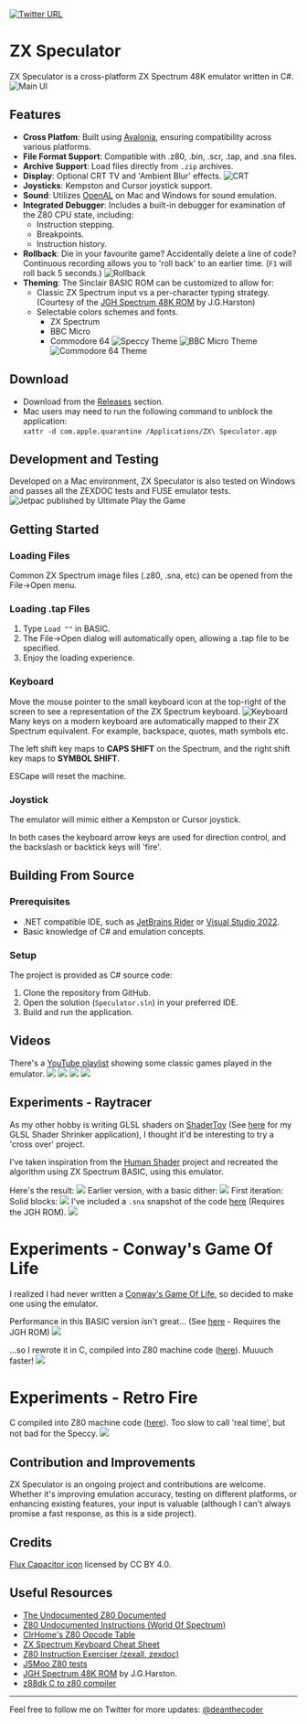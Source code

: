 [![Twitter URL](https://img.shields.io/twitter/url/https/twitter.com/deanthecoder.svg?style=social&label=Follow%20%40deanthecoder)](https://twitter.com/deanthecoder)
# ZX Speculator
ZX Speculator is a cross-platform ZX Spectrum 48K emulator written in C#.
![Main UI](img/MainUI.png?raw=true "Main UI")

## Features
- **Cross Platfom**: Built using [Avalonia](https://avaloniaui.net/), ensuring compatibility across various platforms.
- **File Format Support**: Compatible with .z80, .bin, .scr, .tap, and .sna files.
- **Archive Support**: Load files directly from `.zip` archives.
- **Display**: Optional CRT TV and 'Ambient Blur' effects. ![CRT](img/CRT.png)
- **Joysticks**: Kempston and Cursor joystick support.
- **Sound**: Utilizes [OpenAL](https://www.openal.org/) on Mac and Windows for sound emulation.
- **Integrated Debugger**: Includes a built-in debugger for examination of the Z80 CPU state, including:
  - Instruction stepping.
  - Breakpoints.
  - Instruction history.
- **Rollback**: Die in your favourite game? Accidentally delete a line of code? Continuous recording allows you to 'roll back' to an earlier time. (`F1` will roll back 5 seconds.)
![Rollback](img/Rollback.png)
- **Theming**: The Sinclair BASIC ROM can be customized to allow for:
  - Classic ZX Spectrum input vs a per-character typing strategy. (Courtesy of the [JGH Spectrum 48K ROM](http://mdfs.net/Software/Spectrum/Harston) by J.G.Harston)
  - Selectable colors schemes and fonts.
    - ZX Spectrum
    - BBC Micro
    - Commodore 64
![Speccy Theme](img/Theme_Speccy.png)
![BBC Micro Theme](img/Theme_BBC.png)
![Commodore 64 Theme](img/Theme_C64.png)

## Download
* Download from the [Releases](https://github.com/deanthecoder/ZXSpeculator/releases) section.
* Mac users may need to run the following command to unblock the application:<br>`xattr -d com.apple.quarantine /Applications/ZX\ Speculator.app`

## Development and Testing
Developed on a Mac environment, ZX Speculator is also tested on Windows and passes all the ZEXDOC tests and FUSE emulator tests.
![Jetpac published by Ultimate Play the Game](img/Jetpac.png?raw=true "Jetpac")

## Getting Started
### Loading Files
Common ZX Spectrum image files (.z80, .sna, etc) can be opened from the File->Open menu.

### Loading .tap Files
1. Type `Load ""` in BASIC.
2. The File->Open dialog will automatically open, allowing a .tap file to be specified.
3. Enjoy the loading experience.

### Keyboard
Move the mouse pointer to the small keyboard icon at the top-right of the screen to see a representation of the ZX Spectrum keyboard.
![Keyboard](img/Keyboard.png?raw=true "Keyboard")
Many keys on a modern keyboard are automatically mapped to their ZX Spectrum equivalent.  For example, backspace, quotes, math symbols etc.

The left shift key maps to **CAPS SHIFT** on the Spectrum, and the right shift key maps to **SYMBOL SHIFT**.

ESCape will reset the machine.

### Joystick
The emulator will mimic either a Kempston or Cursor joystick.

In both cases the keyboard arrow keys are used for direction control, and the backslash or backtick keys will 'fire'.

## Building From Source
### Prerequisites
- .NET compatible IDE, such as [JetBrains Rider](https://www.jetbrains.com/rider/) or [Visual Studio 2022](https://visualstudio.microsoft.com/vs/).
- Basic knowledge of C# and emulation concepts.

### Setup
The project is provided as C# source code:
1. Clone the repository from GitHub.
2. Open the solution (`Speculator.sln`) in your preferred IDE.
3. Build and run the application.

## Videos
There's a [YouTube playlist](https://www.youtube.com/playlist?list=PLPA1ndSnAZTwt7cQjDNwwsPjS89Dd3yqv) showing some classic games played in the emulator.
![](img/ManicMiner.png)
![](img/ChuckieEgg.png)
![](img/BoulderDash.png)
![](img/Tapper.png)

## Experiments - Raytracer
As my other hobby is writing GLSL shaders on [ShaderToy](https://www.shadertoy.com/user/dean_the_coder) (See [here](https://github.com/deanthecoder/GLSLShaderShrinker) for my GLSL Shader Shrinker application), I thought it'd be interesting to try a 'cross over' project.

I've taken inspiration from the [Human Shader](https://humanshader.com/) project and recreated the algorithm using ZX Spectrum BASIC, using this emulator.

Here's the result:
![](Experiments/HumanShader/Pass3_AdvancedDither.png)
Earlier version, with a basic dither:
![](Experiments/HumanShader/Pass2_BasicDither.png)
First iteration: Solid blocks:
![](Experiments/HumanShader/Pass1_Rough.png)
I've included a `.sna` snapshot of the code [here](Experiments/HumanShader/HumanShader.sna) (Requires the JGH ROM).
![](Experiments/HumanShader/Code.png)

# Experiments - Conway's Game Of Life
I realized I had never written a [Conway's Game Of Life](https://en.wikipedia.org/wiki/Conway%27s_Game_of_Life), so decided to make one using the emulator.

Performance in this BASIC version isn't great... (See [here](Experiments/GameOfLife/Conway.sna) - Requires the JGH ROM)
![](Experiments/GameOfLife/GameOfLife.png)

...so I rewrote it in C, compiled into Z80 machine code ([here](Experiments/GameOfLife/Conway.tap)).  Muuuch faster!
![](Experiments/GameOfLife/GameOfLifeC.png)

# Experiments - Retro Fire
C compiled into Z80 machine code ([here](Experiments/FireFX/fire.tap)). Too slow to call 'real time', but not bad for the Speccy.
![](Experiments/FireFX/Fire.png)

## Contribution and Improvements
ZX Speculator is an ongoing project and contributions are welcome. Whether it's improving emulation accuracy, testing on different platforms, or enhancing existing features, your input is valuable (although I can't always promise a fast response, as this is a side project).

## Credits
[Flux Capacitor icon](https://www.onlinewebfonts.com/icon) licensed by CC BY 4.0.

## Useful Resources
- [The Undocumented Z80 Documented](http://www.z80.info/zip/z80-documented.pdf)
- [Z80 Undocumented Instructions (World Of Spectrum)](https://worldofspectrum.org/z88forever/dn327/z80undoc.htm)
- [ClrHome's Z80 Opcode Table](https://clrhome.org/table/#%20)
- [ZX Spectrum Keyboard Cheat Sheet](http://slady.net/Sinclair-ZX-Spectrum-keyboard/)
- [Z80 Instruction Exerciser (zexall, zexdoc)](https://mdfs.net/Software/Z80/Exerciser/Spectrum/)
- [JSMoo Z80 tests](https://github.com/raddad772/jsmoo/tree/main/misc/tests/GeneratedTests/z80)
- [JGH Spectrum 48K ROM](http://mdfs.net/Software/Spectrum/Harston) by J.G.Harston.
- [z88dk C to z80 compiler](https://z88dk.org/site/)
---
Feel free to follow me on Twitter for more updates: [@deanthecoder](https://twitter.com/deanthecoder)